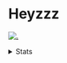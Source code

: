 # Heyzzz  

[![.](https://skillicons.dev/icons?i=ts,nextjs,nestjs,mongodb)](https://skillicons.dev)  

<details>
<summary>Stats</summary
<!--START_SECTION:waka-->

```txt
TypeScript   21 hrs 33 mins  ██████████████▒░░░░░░░░░░   56.98 %
NSIS         6 hrs 25 mins   ████▒░░░░░░░░░░░░░░░░░░░░   16.98 %
JSON         4 hrs 28 mins   ███░░░░░░░░░░░░░░░░░░░░░░   11.80 %
Rust         1 hr 25 mins    █░░░░░░░░░░░░░░░░░░░░░░░░   03.79 %
CSS          1 hr 22 mins    █░░░░░░░░░░░░░░░░░░░░░░░░   03.63 %
```

<!--END_SECTION:waka-->
</details>
